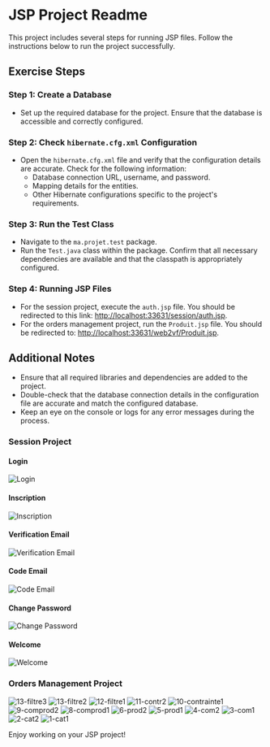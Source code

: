 # JSP Project Readme

This project includes several steps for running JSP files. Follow the instructions below to run the project successfully.

## Exercise Steps

### Step 1: Create a Database
- Set up the required database for the project. Ensure that the database is accessible and correctly configured.

### Step 2: Check `hibernate.cfg.xml` Configuration
- Open the `hibernate.cfg.xml` file and verify that the configuration details are accurate. Check for the following information:
  - Database connection URL, username, and password.
  - Mapping details for the entities.
  - Other Hibernate configurations specific to the project's requirements.

### Step 3: Run the Test Class
- Navigate to the `ma.projet.test` package.
- Run the `Test.java` class within the package. Confirm that all necessary dependencies are available and that the classpath is appropriately configured.

### Step 4: Running JSP Files
- For the session project, execute the `auth.jsp` file. You should be redirected to this link: [http://localhost:33631/session/auth.jsp](http://localhost:33631/session/auth.jsp).
- For the orders management project, run the `Produit.jsp` file. You should be redirected to: [http://localhost:33631/web2vf/Produit.jsp](http://localhost:33631/web2vf/Produit.jsp).

## Additional Notes
- Ensure that all required libraries and dependencies are added to the project.
- Double-check that the database connection details in the configuration file are accurate and match the configured database.
- Keep an eye on the console or logs for any error messages during the process.

### Session Project

#### Login
![Login](https://github.com/whoamiisroot/tpjsp/assets/114259228/da15ba37-adfd-4ee3-a293-733006144342)

#### Inscription
![Inscription](https://github.com/whoamiisroot/tpjsp/assets/114259228/4ab8778d-505c-46be-ae51-5e752de27341)

#### Verification Email
![Verification Email](https://github.com/whoamiisroot/tpjsp/assets/114259228/7652bafc-b690-45f1-aeea-8dce63867469)

#### Code Email
![Code Email](https://github.com/whoamiisroot/tpjsp/assets/114259228/5d5ca7c3-52c7-4722-9114-aa6ecd463322)

#### Change Password
![Change Password](https://github.com/whoamiisroot/tpjsp/assets/114259228/09cae6d3-36b8-405e-adba-47a709744e2c)

#### Welcome
![Welcome](https://github.com/whoamiisroot/tpjsp/assets/114259228/8fdadd14-05ec-4b3b-89d3-b145a11235ba)


### Orders Management Project

![13-filtre3](https://github.com/whoamiisroot/tpjsp/assets/114259228/311f76e4-8f6a-4539-8e92-3212b03591ac)
![13-filtre2](https://github.com/whoamiisroot/tpjsp/assets/114259228/64d6a64d-db78-46b1-aa4f-1b95bd818b96)
![12-filtre1](https://github.com/whoamiisroot/tpjsp/assets/114259228/a6af60d5-f084-411d-a965-c03ff31a3da2)
![11-contr2](https://github.com/whoamiisroot/tpjsp/assets/114259228/884614da-0150-4654-9d04-985e37e95f25)
![10-contrainte1](https://github.com/whoamiisroot/tpjsp/assets/114259228/40258aab-8a02-4c3d-9fbb-1f7c05c03b21)
![9-comprod2](https://github.com/whoamiisroot/tpjsp/assets/114259228/05af5b0f-979b-40d7-b7d6-c0fe179d1563)
![8-comprod1](https://github.com/whoamiisroot/tpjsp/assets/114259228/42483b9c-36cf-4a63-8545-fde86bc19371)
![6-prod2](https://github.com/whoamiisroot/tpjsp/assets/114259228/13cb1c7f-7836-438c-b2cf-c7804e25fe39)
![5-prod1](https://github.com/whoamiisroot/tpjsp/assets/114259228/58446118-2976-41fc-a78f-363bacb5244b)
![4-com2](https://github.com/whoamiisroot/tpjsp/assets/114259228/f923d1c7-89d7-4edd-9850-cab1278b89f4)
![3-com1](https://github.com/whoamiisroot/tpjsp/assets/114259228/3a8cdfd7-19a1-4219-9134-0e6db1f4a7d7)
![2-cat2](https://github.com/whoamiisroot/tpjsp/assets/114259228/1d58b69a-d2d5-467d-b45c-0e0cce5aa5a9)
![1-cat1](https://github.com/whoamiisroot/tpjsp/assets/114259228/e3e4527b-49d9-4e20-99a3-05dcd670646a)




Enjoy working on your JSP project!
